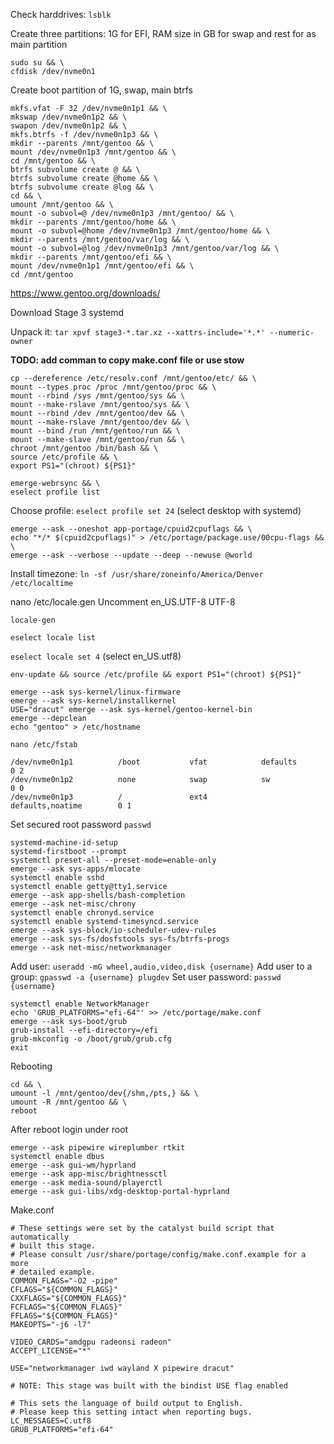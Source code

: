 Check harddrives: `lsblk`

Create three partitions: 1G for EFI, RAM size in GB for swap and rest for as main partition
```
sudo su && \
cfdisk /dev/nvme0n1
```

Create boot partition of 1G, swap, main btrfs

```
mkfs.vfat -F 32 /dev/nvme0n1p1 && \
mkswap /dev/nvme0n1p2 && \
swapon /dev/nvme0n1p2 && \
mkfs.btrfs -f /dev/nvme0n1p3 && \
mkdir --parents /mnt/gentoo && \
mount /dev/nvme0n1p3 /mnt/gentoo && \
cd /mnt/gentoo && \
btrfs subvolume create @ && \
btrfs subvolume create @home && \
btrfs subvolume create @log && \
cd && \
umount /mnt/gentoo && \
mount -o subvol=@ /dev/nvme0n1p3 /mnt/gentoo/ && \
mkdir --parents /mnt/gentoo/home && \
mount -o subvol=@home /dev/nvme0n1p3 /mnt/gentoo/home && \
mkdir --parents /mnt/gentoo/var/log && \
mount -o subvol=@log /dev/nvme0n1p3 /mnt/gentoo/var/log && \
mkdir --parents /mnt/gentoo/efi && \
mount /dev/nvme0n1p1 /mnt/gentoo/efi && \
cd /mnt/gentoo
```

https://www.gentoo.org/downloads/

Download Stage 3 systemd

Unpack it:
`tar xpvf stage3-*.tar.xz --xattrs-include='*.*' --numeric-owner`

**TODO: add comman to copy make.conf file or use stow**

```
cp --dereference /etc/resolv.conf /mnt/gentoo/etc/ && \
mount --types proc /proc /mnt/gentoo/proc && \
mount --rbind /sys /mnt/gentoo/sys && \
mount --make-rslave /mnt/gentoo/sys && \
mount --rbind /dev /mnt/gentoo/dev && \
mount --make-rslave /mnt/gentoo/dev && \
mount --bind /run /mnt/gentoo/run && \
mount --make-slave /mnt/gentoo/run && \
chroot /mnt/gentoo /bin/bash && \
source /etc/profile && \
export PS1="(chroot) ${PS1}"
```

```
emerge-webrsync && \
eselect profile list
```
Choose profile: `eselect profile set 24` (select desktop with systemd)

```
emerge --ask --oneshot app-portage/cpuid2cpuflags && \
echo "*/* $(cpuid2cpuflags)" > /etc/portage/package.use/00cpu-flags && \
emerge --ask --verbose --update --deep --newuse @world
```

Install timezone:
`ln -sf /usr/share/zoneinfo/America/Denver /etc/localtime`

nano /etc/locale.gen
Uncomment en_US.UTF-8 UTF-8

`locale-gen`

`eselect locale list`

`eselect locale set 4` (select en_US.utf8)

`env-update && source /etc/profile && export PS1="(chroot) ${PS1}"`

```
emerge --ask sys-kernel/linux-firmware
emerge --ask sys-kernel/installkernel
USE="dracut" emerge --ask sys-kernel/gentoo-kernel-bin
emerge --depclean
echo "gentoo" > /etc/hostname
```

`nano /etc/fstab`

```
/dev/nvme0n1p1          /boot           vfat            defaults        0 2
/dev/nvme0n1p2          none            swap            sw              0 0
/dev/nvme0n1p3          /               ext4            defaults,noatime        0 1
```

Set secured root password `passwd`

```
systemd-machine-id-setup
systemd-firstboot --prompt
systemctl preset-all --preset-mode=enable-only
emerge --ask sys-apps/mlocate
systemctl enable sshd
systemctl enable getty@tty1.service
emerge --ask app-shells/bash-completion
emerge --ask net-misc/chrony
systemctl enable chronyd.service
systemctl enable systemd-timesyncd.service
emerge --ask sys-block/io-scheduler-udev-rules
emerge --ask sys-fs/dosfstools sys-fs/btrfs-progs
emerge --ask net-misc/networkmanager
```

Add user: `useradd -mG wheel,audio,video,disk {username}`
Add user to a group: `gpasswd -a {username} plugdev`
Set user password: `passwd {username}`

```
systemctl enable NetworkManager
echo 'GRUB_PLATFORMS="efi-64"' >> /etc/portage/make.conf
emerge --ask sys-boot/grub
grub-install --efi-directory=/efi
grub-mkconfig -o /boot/grub/grub.cfg
exit
```

Rebooting

```
cd && \
umount -l /mnt/gentoo/dev{/shm,/pts,} && \
umount -R /mnt/gentoo && \
reboot
```

After reboot login under root

```
emerge --ask pipewire wireplumber rtkit
systemctl enable dbus
emerge --ask gui-wm/hyprland
emerge --ask app-misc/brightnessctl
emerge --ask media-sound/playerctl
emerge --ask gui-libs/xdg-desktop-portal-hyprland
```

Make.conf

```
# These settings were set by the catalyst build script that automatically
# built this stage.
# Please consult /usr/share/portage/config/make.conf.example for a more
# detailed example.
COMMON_FLAGS="-O2 -pipe"
CFLAGS="${COMMON_FLAGS}"
CXXFLAGS="${COMMON_FLAGS}"
FCFLAGS="${COMMON_FLAGS}"
FFLAGS="${COMMON_FLAGS}"
MAKEOPTS="-j6 -l7"

VIDEO_CARDS="amdgpu radeonsi radeon"
ACCEPT_LICENSE="*"

USE="networkmanager iwd wayland X pipewire dracut"

# NOTE: This stage was built with the bindist USE flag enabled

# This sets the language of build output to English.
# Please keep this setting intact when reporting bugs.
LC_MESSAGES=C.utf8
GRUB_PLATFORMS="efi-64"
```

